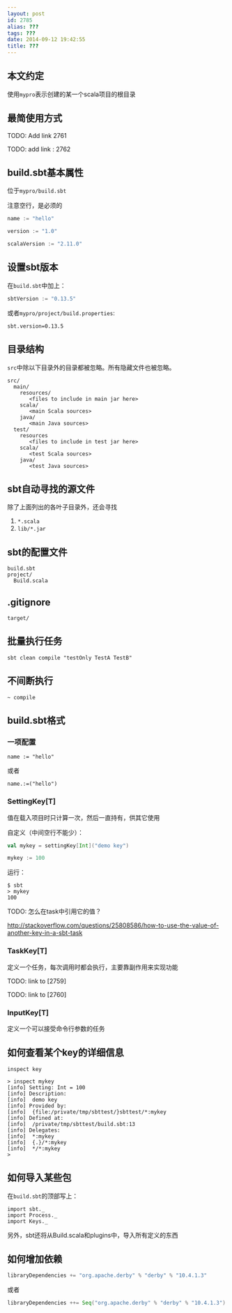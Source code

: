 ```yaml
---
layout: post
id: 2785
alias: ???
tags: ???
date: 2014-09-12 19:42:55
title: ???
---
```


## 本文约定

使用`mypro`表示创建的某一个scala项目的根目录

## 最简使用方式

TODO: Add link 2761

TODO: add link : 2762

## build.sbt基本属性

位于`mypro/build.sbt`

注意空行，是必须的

```scala
name := "hello"

version := "1.0"

scalaVersion := "2.11.0"
```

## 设置sbt版本

在`build.sbt`中加上：

```scala
sbtVersion := "0.13.5"
```

或者`mypro/project/build.properties`:

```properties
sbt.version=0.13.5
```

## 目录结构

`src`中除以下目录外的目录都被忽略。所有隐藏文件也被忽略。

```
src/
  main/
    resources/
       <files to include in main jar here>
    scala/
       <main Scala sources>
    java/
       <main Java sources>
  test/
    resources
       <files to include in test jar here>
    scala/
       <test Scala sources>
    java/
       <test Java sources>
```

## sbt自动寻找的源文件

除了上面列出的各叶子目录外，还会寻找

1. `*.scala`
2. `lib/*.jar`

## sbt的配置文件

```
build.sbt
project/
  Build.scala
```

## .gitignore

```
target/
```

## 批量执行任务

    sbt clean compile "testOnly TestA TestB"

## 不间断执行

    ~ compile

## build.sbt格式

### 一项配置

```
name := "hello"
```

或者

```
name.:=("hello")
```

### SettingKey[T]

值在载入项目时只计算一次，然后一直持有，供其它使用

自定义（中间空行不能少）：

```scala
val mykey = settingKey[Int]("demo key")

mykey := 100
```

运行：

```
$ sbt
> mykey
100
```

TODO: 怎么在task中引用它的值？

http://stackoverflow.com/questions/25808586/how-to-use-the-value-of-another-key-in-a-sbt-task

### TaskKey[T]

定义一个任务，每次调用时都会执行，主要靠副作用来实现功能

TODO: link to [2759]

TODO: link to [2760]

### InputKey[T]

定义一个可以接受命令行参数的任务

## 如何查看某个key的详细信息

`inspect key`

```
> inspect mykey
[info] Setting: Int = 100
[info] Description:
[info]  demo key
[info] Provided by:
[info]  {file:/private/tmp/sbttest/}sbttest/*:mykey
[info] Defined at:
[info]  /private/tmp/sbttest/build.sbt:13
[info] Delegates:
[info]  *:mykey
[info]  {.}/*:mykey
[info]  */*:mykey
>
```

## 如何导入某些包

在`build.sbt`的顶部写上：

```
import sbt._
import Process._
import Keys._
```

另外，sbt还将从Build.scala和plugins中，导入所有定义的东西

## 如何增加依赖

```scala
libraryDependencies += "org.apache.derby" % "derby" % "10.4.1.3"
```

或者

```scala
libraryDependencies ++= Seq("org.apache.derby" % "derby" % "10.4.1.3")
```